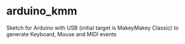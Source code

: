 # arduino_kmm
Sketch for Arduino with USB (initial target is MakeyMakey Classic) to generate Keyboard, Mouse and MIDI events
